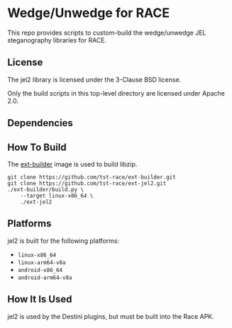 # Wedge/Unwedge for RACE

This repo provides scripts to custom-build the
wedge/unwedge JEL steganography libraries for RACE.

## License

The jel2 library is licensed under the 3-Clause BSD license.

Only the build scripts in this top-level directory are licensed under Apache 2.0.

## Dependencies

## How To Build

The [ext-builder](https://github.com/tst-race/ext-builder) image is used to
build libzip.

```
git clone https://github.com/tst-race/ext-builder.git
git clone https://github.com/tst-race/ext-jel2.git
./ext-builder/build.py \
    --target linux-x86_64 \
    ./ext-jel2
```

## Platforms

jel2 is built for the following platforms:

* `linux-x86_64`
* `linux-arm64-v8a`
* `android-x86_64`
* `android-arm64-v8a`

## How It Is Used

jel2 is used by the Destini plugins, but must be built into the Race APK.
